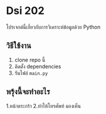 # Dsi 202

โปรเจกต์นี้เกี่ยวกับการวิเคราะห์ข้อมูลด้วย Python

## วิธีใช้งาน

1. clone repo นี้
2. ติดตั้ง dependencies
3. รันไฟล์ `main.py`

## พรุ้งนี้จะทำอะไร 

1.หน้าตระกร้า
2.ทำให้โทรศัพท์ มองเห็น



